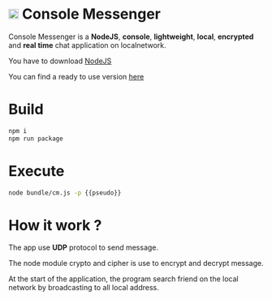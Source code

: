 <h1> <img src="assets/logo.png" width="20px"/> Console Messenger</h1>

Console Messenger is a **NodeJS**, **console**, **lightweight**, **local**, **encrypted** and **real time** chat application on localnetwork.

You have to download [NodeJS](https://nodejs.org/en/download/)

You can find a ready to use version [here](https://github.com/theophile-br/console-messenger/tree/release)

# Build

```bash
npm i
npm run package
```

# Execute

```bash
node bundle/cm.js -p {{pseudo}}
```

# How it work ?

The app use **UDP** protocol to send message.

The node module crypto and cipher is use to encrypt and decrypt message.

At the start of the application, the program search friend on the local network by broadcasting to all local address.
